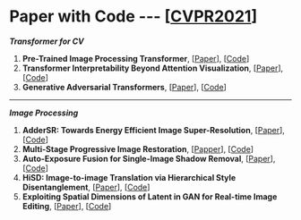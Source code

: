 # Paper with Code --- [[CVPR2021](http://cvpr2021.thecvf.com/)]

***Transformer for CV***
1. **Pre-Trained Image Processing Transformer**, [[Paper](https://arxiv.org/pdf/2012.00364.pdf)], [[Code]()]
2. **Transformer Interpretability Beyond Attention Visualization**, [[Paper](https://arxiv.org/pdf/2012.09838.pdf)], [[Code](https://github.com/hila-chefer/Transformer-Explainability)]
3. **Generative Adversarial Transformers**, [[Paper](https://arxiv.org/pdf/2103.01209.pdf)], [[Code](https://github.com/dorarad/gansformer)]

- - -
***Image Processing***
1. **AdderSR: Towards Energy Efficient Image Super-Resolution**, [[Paper](https://arxiv.org/pdf/2009.08891.pdf)], [[Code](https://github.com/huawei-noah/AdderNet)]
2. **Multi-Stage Progressive Image Restoration**, [[Papper](https://arxiv.org/abs/2102.02808)], [[Code](https://github.com/swz30/MPRNet)]
3. **Auto-Exposure Fusion for Single-Image Shadow Removal**, [[Paper](https://arxiv.org/abs/2103.01255)], [[Code](https://github.com/tsingqguo/exposure-fusion-shadow-removal)]
4. **HiSD: Image-to-image Translation via Hierarchical Style Disentanglement**, [[Paper](https://arxiv.org/abs/2103.01456)], [[Code](https://github.com/imlixinyang/HiSD)]
5. **Exploiting Spatial Dimensions of Latent in GAN for Real-time Image Editing**, [[Paper]()], [[Code]()]
